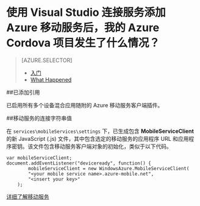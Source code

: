 <properties 
	pageTitle="我的 Cordova 项目发生了什么情况（Visual Studio 连接服务）| Windows Azure" 
	description="描述使用 Visual Studio 连接服务添加 Azure 移动服务后，Azure Cordova 项目发生了什么情况" 
	services="mobile-services" 
	documentationCenter="na" 
	authors="TomArcher" 
	manager="douge" 
	editor=""/>

<tags 
	ms.service="mobile-services" 
	ms.date="09/17/2015" 
	wacn.date="01/29/2016"/>

# 使用 Visual Studio 连接服务添加 Azure 移动服务后，我的 Azure Cordova 项目发生了什么情况？

> [AZURE.SELECTOR]
> - [入门](/documentation/articles/vs-mobile-services-cordova-getting-started)
> - [What Happened](/documentation/articles/vs-mobile-services-cordova-what-happened)

##已添加引用

已启用所有多个设备混合应用随附的 Azure 移动服务客户端插件。
  
##移动服务的连接字符串值

在 `services\mobileServices\settings` 下，已生成包含 **MobileServiceClient** 的新 JavaScript (.js) 文件，其中包含选定的移动服务的应用程序 URL 和应用程序密钥。该文件包含移动服务客户端对象的初始化，类似于以下代码。

	var mobileServiceClient;
	document.addEventListener("deviceready", function() {
            mobileServiceClient = new WindowsAzure.MobileServiceClient(
	        "<your mobile service name>.azure-mobile.net",
	        "<insert your key>"
	    );

[详细了解移动服务](/documentation/services/mobile-services)

<!---HONumber=Mooncake_0118_2016-->